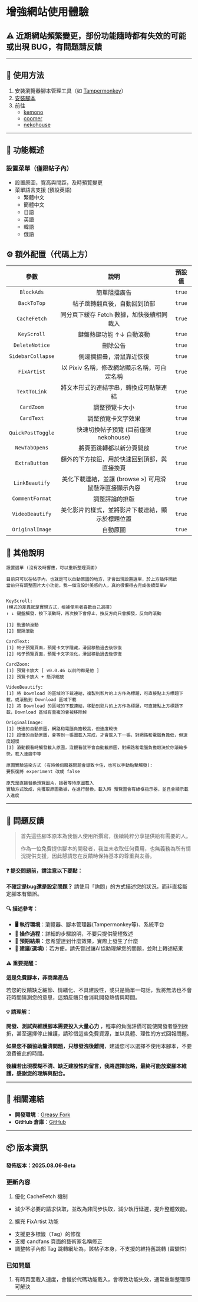 # **增強網站使用體驗**

## ⚠️ 近期網站頻繁變更，部份功能隨時都有失效的可能 或出現 BUG，有問題請反饋

---

## **👻 使用方法**

1. 安裝瀏覽器腳本管理工具（如 [Tampermonkey](https://chrome.google.com/webstore/detail/tampermonkey/dhdgffkkebhmkfjojejmpbldmpobfkfo)）
2. [安裝腳本](https://update.greasyfork.org/scripts/472096/Kemer%20%E5%A2%9E%E5%BC%B7.user.js)
3. 前往
   - [kemono](https://kemono.su/)
   - [coomer](https://coomer.su/)
   - [nekohouse](https://nekohouse.su/)

---

## **📜 功能概述**

### **設置菜單（僅限帖子內）**

- 設置原圖，寬高與間距，及時預覽變更
- 菜單語言支援 (預設英語)
  - 繁體中文
  - 簡體中文
  - 日語
  - 英語
  - 韓語
  - 俄語

## **⚙️ 額外配置（代碼上方）**

|     **參數**      |                        **說明**                        | **預設值** |
| :---------------: | :----------------------------------------------------: | :--------: |
|    `BlockAds`     |                      簡單阻擋廣告                      |   `true`   |
|    `BackToTop`    |              帖子跳轉翻頁後，自動回到頂部              |   `true`   |
|   `CacheFetch`    |       同分頁下緩存 Fetch 數據，加快後續相同載入        |   `true`   |
|    `KeyScroll`    |                鍵盤熱鍵功能 ↑↓ 自動滾動                |   `true`   |
|  `DeleteNotice`   |                        刪除公告                        |   `true`   |
| `SidebarCollapse` |                側邊攔摺疊，滑鼠靠近恢復                |   `true`   |
|    `FixArtist`    |      以 Pixiv 名稱，修改網站顯示名稱，可自定名稱       |   `true`   |
|   `TextToLink`    |         將文本形式的連結字串，轉換成可點擊連結         |   `true`   |
|    `CardZoom`     |                     調整預覽卡大小                     |   `true`   |
|    `CardText`     |                   調整預覽卡文字效果                   |   `true`   |
| `QuickPostToggle` |         快速切換帖子預覽 (目前僅限 nekohouse)          |   `true`   |
|   `NewTabOpens`   |                將頁面跳轉都以新分頁開啟                |   `true`   |
|   `ExtraButton`   |      額外的下方按鈕，用於快速回到頂部，與直接換頁      |   `true`   |
|  `LinkBeautify`   | 美化下載連結，並讓 (browse ») 可用滑鼠懸浮直接顯示內容 |   `true`   |
|  `CommentFormat`  |                     調整評論的排版                     |   `true`   |
|  `VideoBeautify`  |    美化影片的樣式，並將影片下載連結，顯示於標題位置    |   `true`   |
|  `OriginalImage`  |                        自動原圖                        |   `true`   |

## **📜 其他說明**

```
設置選單 (沒有及時響應，可以重新整理頁面)

目前只可以在帖子內，也就是可以自動原圖的地方，才會出現設置選單，於上方插件開啟
當前只有調整圖片大小功能，我一個沒設計美感的人，真的很懶得去完成後續菜單w


KeyScroll:
(模式的差異就是實現方式，根據使用者喜歡自己選擇)
↑ ↓ 鍵盤觸發，按下滾動時，再次按下會停止，按反方向只會觸發，反向的滾動

[1] 動畫幀滾動
[2] 間隔滾動

CardText:
[1] 帖子預覽頁面，預覽卡文字隱藏，滑鼠移動過去後恢復
[2] 帖子預覽頁面，預覽卡文字淡化，滑鼠移動過去後恢復

CardZoom:
[1] 預覽卡放大 [ v0.0.46 以前的都是他 ]
[2] 預覽卡放大 + 懸浮縮放

VideoBeautify:
[1] 將 Download 的區域的下載連結，複製到影片的上方作為標題，可直接點上方標題下載，或滾動到 Download 區域下載
[2] 將 Download 的區域的下載連結，移動到影片的上方作為標題，可直接點上方標題下載，Download 區域有重複的會被移除掉

OriginalImage:
[1] 快速的自動原圖，網路和電腦負擔較高，但速度較快
[2] 超慢的自動原圖，會等到一張圖載入完成，才會載入下一張，對網路和電腦負擔低，但速度超慢
[3] 滾動觀看時觸發載入原圖，沒觀看就不會自動載原圖，對網路和電腦負擔取決於你滾輪多快，載入速度中等

原圖實驗渲染方式 (有時候伺服器問題會導致卡住，也可以手動點擊觸發):
要恢復將 experiment 改成 false

原先是直接替換預覽圖片，接著等待原圖載入
實驗方式改成，先獲取原圖數據，在進行替換，載入時 預覽圖會有綠框指示器，並且會顯示載入進度
```

---

## 📣 問題反饋

> 首先這些腳本原本為我個人使用所撰寫，後續純粹分享提供給有需要的人。
>
> 作為一位免費提供腳本的開發者，我並未收取任何費用，也無義務為所有情況提供支援，因此懇請您在反饋時保持基本的尊重與友善。

#### ❓ 提交問題前，請注意以下要點：

**不確定是bug還是設定問題？** 請使用「詢問」的方式描述您的狀況，而非直接斷定腳本有錯誤。

#### 🔍 描述參考：

- **🖥️ 執行環境**：瀏覽器、腳本管理器(Tampermonkey等)、系統平台
- **🧭 操作過程**：詳細的步驟說明，不要只提供簡短敘述
- **🎯 預期結果**：您希望達到什麼效果，實際上發生了什麼
- **🤖 建議(選填)**：若方便，請先嘗試讓AI協助理解您的問題，並附上轉述結果

#### ⚠️ 重要提醒：

**這是免費腳本，非商業產品**

若您的反饋缺乏細節、情緒化、不具建設性，或只是簡單一句話，我將無法也不會花時間猜測您的意思，這類反饋只會消耗開發熱情與時間。

#### 💡 請理解：

**開發、測試與維護腳本需要投入大量心力** ，輕率的負面評價可能使開發者感到挫折，甚至選擇停止維護，請珍惜這些免費資源，並以具體、理性的方式回報問題。

**如果您不願協助釐清問題，只想發洩後離開**，建議您可以選擇不使用本腳本，不要浪費彼此的時間。

**後續若出現模糊不清、缺乏建設性的留言，我將選擇忽略，最終可能放棄腳本維護，感謝您的理解與配合。**

---

## **🔗 相關連結**

- **開發環境**：[Greasy Fork](https://greasyfork.org/zh-TW/users/989635-canaan-hs)
- **GitHub 倉庫**：[GitHub](https://github.com/Canaan-HS/MonkeyScript/tree/main/KemerEnhance)

---

## **📦 版本資訊**

**發佈版本：2025.08.06-Beta**

### **更新內容**
1. 優化 CacheFetch 機制
  - 減少不必要的請求快取，並改為非同步快取，減少執行延遲，提升整體效能。

2. 擴充 FixArtist 功能
  - 支援更多標籤（Tag）的修復
  - 支援 candfans 頁面的藝術家名稱修正
  - 調整帖子內部 Tag 跳轉網址為，該帖子本身，不支援的維持舊跳轉 (實驗性)

### **已知問題**
1. 有時頁面載入速度，會慢於代碼功能載入，會導致功能失效，通常重新整理即可解決

---